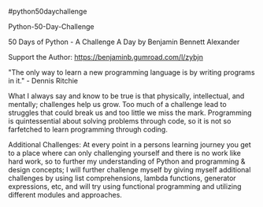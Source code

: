#python50daychallenge

Python-50-Day-Challenge

50 Days of Python - A Challenge A Day by Benjamin Bennett Alexander

Support the Author: https://benjaminb.gumroad.com/l/zybjn

"The only way to learn a new programming language is by writing programs in it." - Dennis Ritchie

What I always say and know to be true is that physically, intellectual, and mentally; challenges help us grow. Too much of a challenge lead to struggles that could break us and too little we miss the mark. Programming is quintessential about solving problems through code, so it is not so farfetched to learn programming through coding.

Additional Challenges:
At every point in a persons learning journey you get to a place where can only challenging yourself and there is no work like hard work, so to further my understanding of Python and programming & design concepts; I will further challenge myself by giving myself additional challenges by using list comprehensions, lambda functions, generator expressions, etc, and will try using functional programming and utilizing different modules and approaches. 
